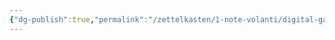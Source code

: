 ```yaml
---
{"dg-publish":true,"permalink":"/zettelkasten/1-note-volanti/digital-garden/","tags":["note_volanti"]}
---
```


